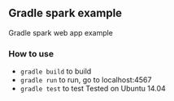 ## Gradle spark example
Gradle spark web app example
### How to use
- ```gradle build``` to build
- ```gradle run``` to run, go to localhost:4567
- ```gradle test``` to test
Tested on Ubuntu 14.04
